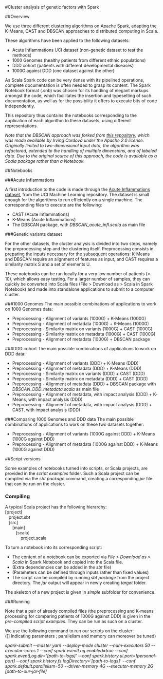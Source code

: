 #Cluster analysis of genetic factors with Spark

##Overview

We use three different clustering algorithms on Apache Spark, adapting the K-Means, CAST and DBSCAN approaches to distributed computing in Scala.

These algorithms have been applied to the following datasets:
* Acute Inflammations UCI dataset (non-genetic dataset to test the methods)
* 1000 Genomes (healthy patients from different ethnic populations)
* DDD cohort (patients with different developmental diseases)
* 1000G against DDD (one dataset against the other)

As Scala Spark code can be very dense with its pipelined operations, complete documentation is often needed to grasp its content. The Spark Notebook format (.snb) was chosen for its handling of elegant markups amongst the code, which facilitates the insertion and typesetting of such documentation, as well as for the possibility it offers to execute bits of code independently.

This repository thus contains the notebooks corresponding to the application of each algorithm to these datasets, using different representations.

*Note that the DBSCAN approach was forked from [this repository](https://github.com/irvingc/dbscan-on-spark), which was made available by Irving Cordova under the Apache 2.0 license. Originally limited to two-dimensional input data, the algorithm was refactored, extended to the handling of multiple dimensions, and of labeled data. Due to the original source of this approach, the code is available as a Scala package rather than a Notebook.*

##Notebooks

###Acute Inflammations

A first introduction to the code is made through the [Acute Inflammations dataset](https://archive.ics.uci.edu/ml/datasets/Acute+Inflammations), from the UCI Machine Learning repository.
The dataset is small enough for the algorithms to run efficiently on a single machine. The corresponding files to execute are the following:
* CAST (Acute Inflammations)
* K-Means (Acute Inflammations)
* The DBSCAN package, with *DBSCAN_acute_infl.scala* as main file

###Genetic variants dataset

For the other datasets, the cluster analysis is divided into two steps, namely the preprocessing step and the clustering itself. Preprocessing consists in preparing the inputs necessary for the subsequent operations: K-Means and DBSCAN require an alignment of features as input, and CAST requires a similarity matrix S and a set of elements U.

These notebooks can be run locally for a very low number of patients (< 10), which allows easy testing. For a larger number of samples, they can quickly be converted into Scala files (File > Download as > Scala in Spark Notebook) and made into standalone applications to submit to a computer cluster.

###1000 Genomes
The main possible combinations of applications to work on 1000 Genomes data:
* Preprocessing - Alignment of variants (1000G) + K-Means (1000G)
* Preprocessing - Alignment of metadata (1000G) + K-Means (1000G)
* Preprocessing - Similarity matrix on variants (1000G) + CAST (1000G)
* Preprocessing - Similarity matrix on metadata (1000G) + CAST (1000G)
* Preprocessing - Alignment of metadata (1000G) + DBSCAN package

###DDD cohort
The main possible combinations of applications to work on DDD data:
* Preprocessing - Alignment of variants (DDD) + K-Means (DDD)
* Preprocessing - Alignment of metadata (DDD) + K-Means (DDD)
* Preprocessing - Similarity matrix on variants (DDD) + CAST (DDD)
* Preprocessing - Similarity matrix on metadata (DDD) + CAST (DDD)
* Preprocessing - Alignment of metadata (DDD) + DBSCAN package with *DBSCAN_DDD_metadata.scala* as main file
* Preprocessing - Alignment of metadata, with impact analysis (DDD) + K-Means, with impact analysis (DDD)
* Preprocessing - Alignment of metadata, with impact analysis (DDD) + CAST, with impact analysis (DDD)

###Comparing 1000 Genomes and DDD data
The main possible combinations of applications to work on these two datasets together:
* Preprocessing - Alignment of variants (1000G against DDD) + K-Means (1000G against DDD)
* Preprocessing - Alignment of metadata (1000G against DDD) + K-Means (1000G against DDD)

##Script versions

Some examples of notebooks turned into scripts, or Scala projects, are provided in the *script examples* folder. Such a Scala project can be compiled via the *sbt package* command, creating a corresponding *jar* file that can be run on the cluster.

### Compiling

A typical Scala project has the following hierarchy:<br>
[project]<br>
&nbsp;&nbsp;&nbsp;project.sbt<br>
&nbsp;&nbsp;&nbsp;[src]<br>
&nbsp;&nbsp;&nbsp;&nbsp;&nbsp;&nbsp;[main]<br>
&nbsp;&nbsp;&nbsp;&nbsp;&nbsp;&nbsp;&nbsp;&nbsp;&nbsp;[scala]<br>
&nbsp;&nbsp;&nbsp;&nbsp;&nbsp;&nbsp;&nbsp;&nbsp;&nbsp;&nbsp;&nbsp;&nbsp; project.scala<br>

To turn a notebook into its corresponding script:
- The content of a notebook can be exported via *File > Download as > Scala* in Spark Notebook and copied into the Scala file.
- (Extra dependencies can be added in the *sbt* file)
- (Parameters can be defined through inputs rather than fixed values)
- The script can be compiled by running *sbt package* from the project directory. The *jar* output will appear in newly creating *target* folder.

The skeleton of a new project is given in *simple* subfolder for convenience.

###Running

Note that a pair of already compiled files (the preprocessing and K-means processing for comparing patients of 1000G against DDD) is given in the *pre-compiled script examples*. They can be run as such on a cluster.

We use the following command to run our scripts on the cluster:<br>
([] indicating parameters ;  parallelism and memory can moreover be tuned)

*spark-submit --master yarn --deploy-mode cluster --num-executors 50 --executor-cores 1 --conf spark.eventLog.enabled=true --conf spark.eventLog.dir='[path-to-logs]' --conf spark.history.ui.port=[personal-port] --conf spark.history.fs.logDirectory='[path-to-logs]' --conf spark.default.parallelism=50 --driver-memory 4G --executor-memory 2G [path-to-our-jar-file]*

